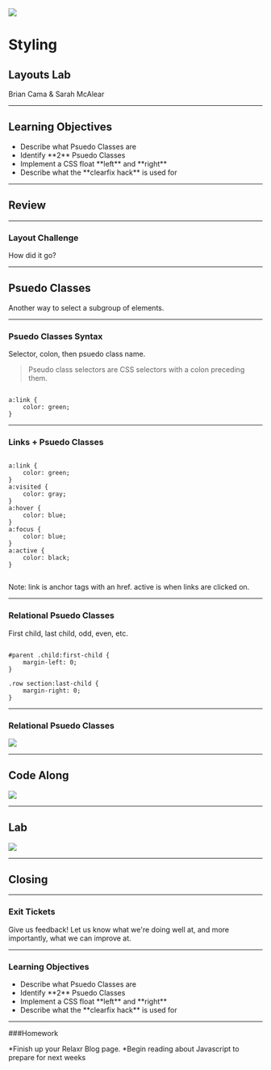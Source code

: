 <img src="/img/ga-logo.png" style="border:none; background: transparent; box-shadow:none;" />

# Styling

## Layouts Lab

Brian Cama & Sarah McAlear

---

## Learning Objectives

* <!--- .element: class="fragment" data-fragment-index="1" -->Describe what Psuedo Classes are
* <!--- .element: class="fragment" data-fragment-index="2" -->Identify **2** Psuedo Classes
* <!--- .element: class="fragment" data-fragment-index="3" -->Implement a CSS float **left** and **right**
* <!--- .element: class="fragment" data-fragment-index="4" -->Describe what the **clearfix hack** is used for

---

## Review

----

### Layout Challenge

How did it go?

---

## Psuedo Classes

Another way to select a subgroup of elements.

----

### Psuedo Classes Syntax

Selector, colon, then psuedo class name.

>Pseudo class selectors are CSS selectors with a colon preceding them.

<pre><!--- .element: class="fragment" data-fragment-index="1" --><code data-trim class="css">
a:link {
    color: green;
}
</code></pre>

----

### Links + Psuedo Classes

<pre><code data-trim class="css">
a:link {
    color: green;
}
a:visited {
    color: gray;
}
a:hover {
    color: blue;
}
a:focus {
    color: blue;
}
a:active {
    color: black;
}

</code></pre>

Note: link is anchor tags with an href. active is when links are clicked on.

----

### Relational Psuedo Classes

First child, last child, odd, even, etc.

<pre><!--- .element: class="fragment" data-fragment-index="1" --><code data-trim class="css">
#parent .child:first-child {
    margin-left: 0;    
}

.row section:last-child {
    margin-right: 0;
}
</code></pre>

----

### Relational Psuedo Classes

<img src="img/pseudo-classes-relationship.png" style="border:none;" />

---

## Code Along

<img src="img/code_along.png" style="border:none;box-shadow:none;background:transparent;" />

---

## Lab

<img src="/img/exercise_icon_md.png" style="border:none;box-shadow:none;background:transparent;" />

---

## Closing


----

### Exit Tickets

Give us feedback! Let us know what we're doing well at, and more
importantly, what we can improve at.

----

### Learning Objectives

* <!--- .element: class="fragment" data-fragment-index="1" -->Describe what Psuedo Classes are
* <!--- .element: class="fragment" data-fragment-index="2" -->Identify **2** Psuedo Classes
* <!--- .element: class="fragment" data-fragment-index="3" -->Implement a CSS float **left** and **right**
* <!--- .element: class="fragment" data-fragment-index="4" -->Describe what the **clearfix hack** is used for

----

###Homework

*Finish up your Relaxr Blog page. 
*Begin reading about Javascript to prepare for next weeks